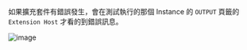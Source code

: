 如果擴充套件有錯誤發生，會在測試執行的那個 Instance 的 `OUTPUT` 頁籤的 `Extension Host` 才看的到錯誤訊息。

![image](https://github.com/doggy8088/Learn-Git-in-30-days/assets/88981/1297f56c-bd40-46db-bedb-9268434dfe4d)
